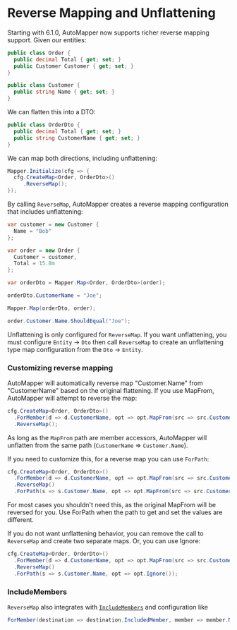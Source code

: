 # Reverse Mapping and Unflattening

Starting with 6.1.0, AutoMapper now supports richer reverse mapping support. Given our entities:

```c#
public class Order {
  public decimal Total { get; set; }
  public Customer Customer { get; set; }
}

public class Customer {
  public string Name { get; set; }
}
```

We can flatten this into a DTO:

```c#
public class OrderDto {
  public decimal Total { get; set; }
  public string CustomerName { get; set; }
}
```

We can map both directions, including unflattening:

```c#
Mapper.Initialize(cfg => {
  cfg.CreateMap<Order, OrderDto>()
     .ReverseMap();
});
```

By calling `ReverseMap`, AutoMapper creates a reverse mapping configuration that includes unflattening:

```c#
var customer = new Customer {
  Name = "Bob"
};

var order = new Order {
  Customer = customer,
  Total = 15.8m
};

var orderDto = Mapper.Map<Order, OrderDto>(order);

orderDto.CustomerName = "Joe";

Mapper.Map(orderDto, order);

order.Customer.Name.ShouldEqual("Joe");
```

Unflattening is only configured for `ReverseMap`. If you want unflattening, you must configure `Entity` -> `Dto` then call `ReverseMap` to create an unflattening type map configuration from the `Dto` -> `Entity`.

### Customizing reverse mapping

AutoMapper will automatically reverse map "Customer.Name" from "CustomerName" based on the original flattening. If you use MapFrom, AutoMapper will attempt to reverse the map:

```c#
cfg.CreateMap<Order, OrderDto>()
  .ForMember(d => d.CustomerName, opt => opt.MapFrom(src => src.Customer.Name))
  .ReverseMap();
```

As long as the `MapFrom` path are member accessors, AutoMapper will unflatten from the same path (`CustomerName` => `Customer.Name`).

If you need to customize this, for a reverse map you can use `ForPath`:

```c#
cfg.CreateMap<Order, OrderDto>()
  .ForMember(d => d.CustomerName, opt => opt.MapFrom(src => src.Customer.Name))
  .ReverseMap()
  .ForPath(s => s.Customer.Name, opt => opt.MapFrom(src => src.CustomerName));
```

For most cases you shouldn't need this, as the original MapFrom will be reversed for you. Use ForPath when the path to get and set the values are different.

If you do not want unflattening behavior, you can remove the call to `ReverseMap` and create two separate maps. Or, you can use Ignore:

```c#
cfg.CreateMap<Order, OrderDto>()
  .ForMember(d => d.CustomerName, opt => opt.MapFrom(src => src.Customer.Name))
  .ReverseMap()
  .ForPath(s => s.Customer.Name, opt => opt.Ignore());
```
### IncludeMembers

`ReverseMap` also integrates with [`IncludeMembers`](Flattening.html#includemembers) and configuration like 
```c#
ForMember(destination => destination.IncludedMember, member => member.MapFrom(source => source))
```
